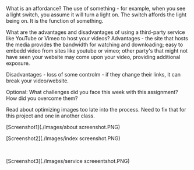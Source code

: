 What is an affordance?
The use of something - for example, when you see a light switch, you assume it will turn a light on. The switch affords the light being on. It is the function of something.

What are the advantages and disadvantages of using a third-party service like YouTube or Vimeo to host your videos?
Advantages - the site that hosts the media provides the bandwidth for watching and downloading; easy to embedd video from sites like youtube or vimeo; other party's that might not have seen your website may come upon your video, providing additional exposure.

Disadvantages - loss of some controlm - if they change their links, it can break your video/website.

Optional: What challenges did you face this week with this assignment? How did you overcome them?

Read about optimizing images too late into the process. Need to fix that for this project and one in another class. 

[Screenshot1](./Images/about screenshot.PNG)
<br>

[Screenshot2](./Images/index screenshot.PNG)

<br>

[Screenshot3](./Images/service screeentshot.PNG)